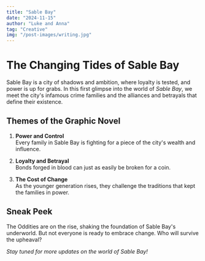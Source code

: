 ```yaml
---
title: "Sable Bay"
date: "2024-11-15"
author: "Luke and Anna"
tag: "Creative"
img: "/post-images/writing.jpg"
---
```




# The Changing Tides of Sable Bay

Sable Bay is a city of shadows and ambition, where loyalty is tested, and power is up for grabs. In this first glimpse into the world of *Sable Bay*, we meet the city's infamous crime families and the alliances and betrayals that define their existence.

## Themes of the Graphic Novel

1. **Power and Control**  
   Every family in Sable Bay is fighting for a piece of the city's wealth and influence.

2. **Loyalty and Betrayal**  
   Bonds forged in blood can just as easily be broken for a coin.

3. **The Cost of Change**  
   As the younger generation rises, they challenge the traditions that kept the families in power.

## Sneak Peek

The Oddities are on the rise, shaking the foundation of Sable Bay's underworld. But not everyone is ready to embrace change. Who will survive the upheaval?


*Stay tuned for more updates on the world of Sable Bay!*
